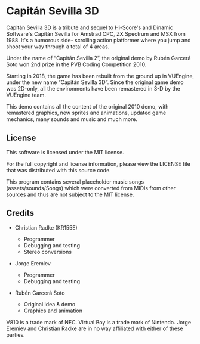 Capitán Sevilla 3D
==================

Capitán Sevilla 3D is a tribute and sequel to Hi-Score's and Dinamic Software's 
Capitán Sevilla for Amstrad CPC, ZX Spectrum and MSX from 1988. It's a humorous side-
scrolling action platformer where you jump and shoot your way through a total of 4 areas.

Under the name of “Capitán Sevilla 2”, the original demo by Rubén Garcerá Soto won 
2nd prize in the PVB Coding Competition 2010. 

Starting in 2018, the game has been rebuilt from the ground up in VUEngine, under the 
new name “Capitán Sevilla 3D”. Since the original game demo was 2D-only, all the environments 
have been remastered in 3-D by the VUEngine team. 

This demo contains all the content of the original 2010 demo, with remastered graphics, new 
sprites and animations, updated game mechanics, many sounds and music and much more.


License
-------

This software is licensed under the MIT license. 

For the full copyright and license information, please view the LICENSE file
that was distributed with this source code.

This program contains several placeholder music songs (assets/sounds/Songs) which were
converted from MIDIs from other sources and thus are not subject to the MIT license.


Credits
-------

  - Christian Radke (KR155E)
    - Programmer
    - Debugging and testing
    - Stereo conversions

  - Jorge Eremiev
    - Programmer
    - Debugging and testing

  - Rubén Garcerá Soto
    - Original idea & demo
    - Graphics and animation


V810 is a trade mark of NEC. Virtual Boy is a trade mark of Nintendo.
Jorge Eremiev and Christian Radke are in no way affiliated with either of these parties.
